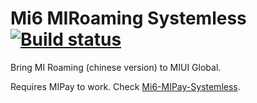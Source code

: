 # Mi6 MIRoaming Systemless [![Build status](https://ci.appveyor.com/api/projects/status/f7bp0h0gqx2g4btd?svg=true)](https://ci.appveyor.com/project/ysc3839/mi6-miroaming-systemless)
Bring MI Roaming (chinese version) to MIUI Global.

Requires MIPay to work. Check [Mi6-MIPay-Systemless](https://github.com/ysc3839/Mi6-MIPay-Systemless).
